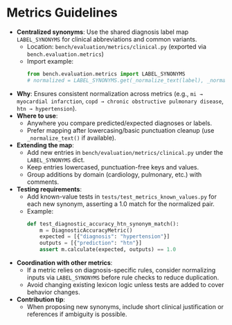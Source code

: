 # Metrics Guidelines

- **Centralized synonyms**: Use the shared diagnosis label map `LABEL_SYNONYMS` for clinical abbreviations and common variants.
  - Location: `bench/evaluation/metrics/clinical.py` (exported via `bench.evaluation.metrics`)
  - Import example:
    ```python
    from bench.evaluation.metrics import LABEL_SYNONYMS
    # normalized = LABEL_SYNONYMS.get(_normalize_text(label), _normalize_text(label))
    ```
- **Why**: Ensures consistent normalization across metrics (e.g., `mi → myocardial infarction`, `copd → chronic obstructive pulmonary disease`, `htn → hypertension`).
- **Where to use**:
  - Anywhere you compare predicted/expected diagnoses or labels.
  - Prefer mapping after lowercasing/basic punctuation cleanup (use `_normalize_text()` if available).
- **Extending the map**:
  - Add new entries in `bench/evaluation/metrics/clinical.py` under the `LABEL_SYNONYMS` dict.
  - Keep entries lowercased, punctuation-free keys and values.
  - Group additions by domain (cardiology, pulmonary, etc.) with comments.
- **Testing requirements**:
  - Add known-value tests in `tests/test_metrics_known_values.py` for each new synonym, asserting a 1.0 match for the normalized pair.
  - Example:
    ```python
    def test_diagnostic_accuracy_htn_synonym_match():
        m = DiagnosticAccuracyMetric()
        expected = [{"diagnosis": "hypertension"}]
        outputs = [{"prediction": "htn"}]
        assert m.calculate(expected, outputs) == 1.0
    ```
- **Coordination with other metrics**:
  - If a metric relies on diagnosis-specific rules, consider normalizing inputs via `LABEL_SYNONYMS` before rule checks to reduce duplication.
  - Avoid changing existing lexicon logic unless tests are added to cover behavior changes.
- **Contribution tip**:
  - When proposing new synonyms, include short clinical justification or references if ambiguity is possible.
